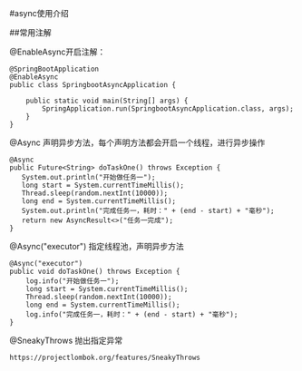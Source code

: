 #async使用介绍

##常用注解

@EnableAsync开启注解：

```
@SpringBootApplication
@EnableAsync
public class SpringbootAsyncApplication {

	public static void main(String[] args) {
		SpringApplication.run(SpringbootAsyncApplication.class, args);
	}
}
```
@Async 声明异步方法，每个声明方法都会开启一个线程，进行异步操作

```
@Async
public Future<String> doTaskOne() throws Exception {
   System.out.println("开始做任务一");
   long start = System.currentTimeMillis();
   Thread.sleep(random.nextInt(10000));
   long end = System.currentTimeMillis();
   System.out.println("完成任务一，耗时：" + (end - start) + "毫秒");
   return new AsyncResult<>("任务一完成");
}
```

@Async("executor") 指定线程池，声明异步方法

```
@Async("executor")
public void doTaskOne() throws Exception {
    log.info("开始做任务一");
    long start = System.currentTimeMillis();
    Thread.sleep(random.nextInt(10000));
    long end = System.currentTimeMillis();
    log.info("完成任务一，耗时：" + (end - start) + "毫秒");
}
```
@SneakyThrows 抛出指定异常
```
https://projectlombok.org/features/SneakyThrows
```